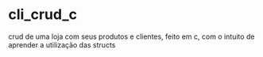 # cli_crud_c
crud de uma loja com seus produtos e clientes, feito em c, com o intuito de aprender a utilização das structs
